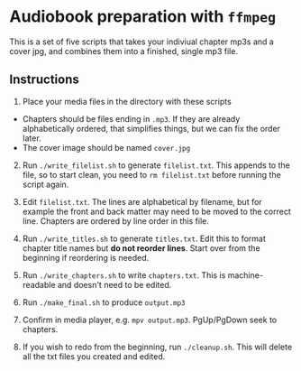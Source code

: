 # Audiobook preparation with `ffmpeg`

This is a set of five scripts that takes your indiviual chapter mp3s and a cover jpg, and combines them into a finished, single mp3 file.

## Instructions

1. Place your media files in the directory with these scripts
  - Chapters should be files ending in `.mp3`. If they are already alphabetically ordered, that simplifies things, but we can fix the order later.
  - The cover image should be named `cover.jpg`

2. Run `./write_filelist.sh` to generate `filelist.txt`. This appends to the file, so to start clean, you need to `rm filelist.txt` before running the script again.

3. Edit `filelist.txt`. The lines are alphabetical by filename, but for example the front and back matter may need to be moved to the correct line. Chapters are ordered by line order in this file.

4. Run `./write_titles.sh` to generate `titles.txt`. Edit this to format chapter title names but **do not reorder lines**. Start over from the beginning if reordering is needed.

5. Run `./write_chapters.sh` to write `chapters.txt`. This is machine-readable and doesn't need to be edited.

6. Run `./make_final.sh` to produce `output.mp3`

7. Confirm in media player, e.g. `mpv output.mp3`. PgUp/PgDown seek to chapters.

8. If you wish to redo from the beginning, run `./cleanup.sh`. This will delete all the txt files you created and edited.
